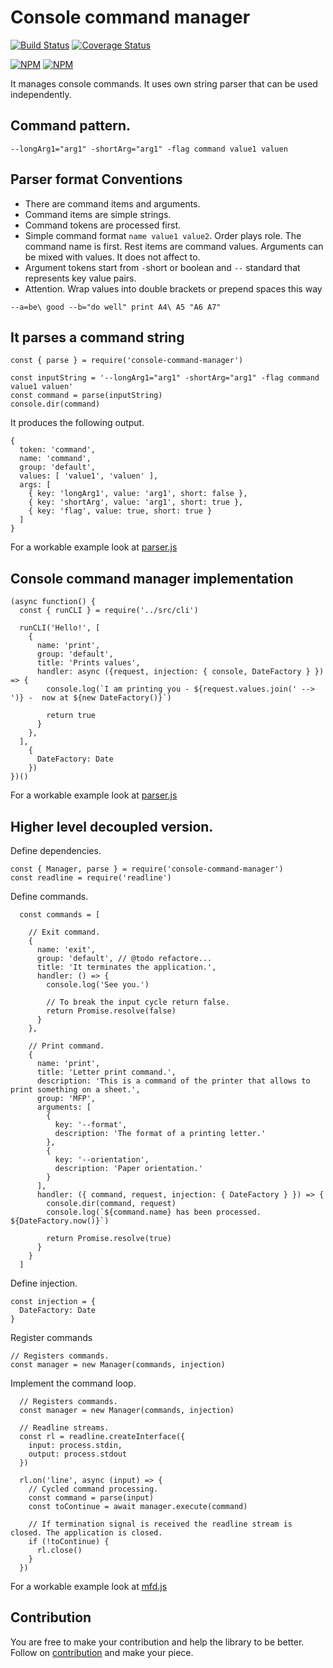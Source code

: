# Console command manager
[![Build Status](https://travis-ci.org/vlikin/console.svg?branch=master)](https://travis-ci.org/vlikin/console)
[![Coverage Status](https://coveralls.io/repos/github/vlikin/console/badge.svg?branch=master)](https://coveralls.io/github/vlikin/console?branch=master)

[![NPM](https://nodei.co/npm/console.png?downloads=true&downloadRank=true)](https://nodei.co/npm/console/)
[![NPM](https://nodei.co/npm-dl/console.png?months=9&height=3)](https://nodei.co/npm/console/)

It manages console commands. It uses own string parser that can be used independently.
## Command pattern.
```
--longArg1="arg1" -shortArg="arg1" -flag command value1 valuen
```
## Parser format Conventions
* There are command items and arguments.
* Command items are simple strings.
* Command tokens are processed first.
* Simple command format ```name value1 value2```. Order plays role. The command name is first. Rest items are command
values. Arguments can be mixed with values. It does not affect to. 
* Argument tokens start from ```-```short or boolean and ```--``` standard that represents key value pairs.
* Attention. Wrap values into double brackets or prepend spaces this way
```
--a=be\ good --b="do well" print A4\ A5 "A6 A7"
```

## It parses a command string
```
const { parse } = require('console-command-manager')

const inputString = '--longArg1="arg1" -shortArg="arg1" -flag command value1 valuen'
const command = parse(inputString)
console.dir(command)
```
It produces the following output.
```
{
  token: 'command',
  name: 'command',
  group: 'default',
  values: [ 'value1', 'valuen' ],
  args: [
    { key: 'longArg1', value: 'arg1', short: false },
    { key: 'shortArg', value: 'arg1', short: true },
    { key: 'flag', value: true, short: true }
  ]
}
```
For a workable example look at [parser.js](./example/parser.js)

## Console command manager implementation
```
(async function() {
  const { runCLI } = require('../src/cli')

  runCLI('Hello!', [
    {
      name: 'print',
      group: 'default',
      title: 'Prints values',
      handler: async ({request, injection: { console, DateFactory } }) => {
        console.log(`I am printing you - ${request.values.join(' --> ')} -  now at ${new DateFactory()}`)

        return true
      }
    },
  ],
    {
      DateFactory: Date
    })
})()
```
For a workable example look at [parser.js](./example/boiler-plate.js)

## Higher level decoupled version.
Define dependencies.
```
const { Manager, parse } = require('console-command-manager')
const readline = require('readline')
```
Define commands.
```
  const commands = [

    // Exit command.
    {
      name: 'exit',
      group: 'default', // @todo refactore...
      title: 'It terminates the application.',
      handler: () => {
        console.log('See you.')

        // To break the input cycle return false.
        return Promise.resolve(false)
      }
    },

    // Print command.
    {
      name: 'print',
      title: 'Letter print command.',
      description: 'This is a command of the printer that allows to print something on a sheet.',
      group: 'MFP',
      arguments: [
        {
          key: '--format',
          description: 'The format of a printing letter.'
        },
        {
          key: '--orientation',
          description: 'Paper orientation.'
        }
      ],
      handler: ({ command, request, injection: { DateFactory } }) => {
        console.dir(command, request)
        console.log(`${command.name} has been processed. ${DateFactory.now()}`)

        return Promise.resolve(true)
      }
    }
  ]
```
Define injection.
```
const injection = {
  DateFactory: Date
}
```

Register commands
```
// Registers commands.
const manager = new Manager(commands, injection)
```


Implement the command loop.
```
  // Registers commands.
  const manager = new Manager(commands, injection)

  // Readline streams.
  const rl = readline.createInterface({
    input: process.stdin,
    output: process.stdout
  })

  rl.on('line', async (input) => {
    // Cycled command processing.
    const command = parse(input)
    const toContinue = await manager.execute(command)

    // If termination signal is received the readline stream is closed. The application is closed.
    if (!toContinue) {
      rl.close()
    }
  })
```
For a workable example look at [mfd.js](./example/mfd.js)

## Contribution
You are free to make your contribution and help the library to be better. Follow on [contribution](./CONTRIBUTION.md)
and make your piece. 
